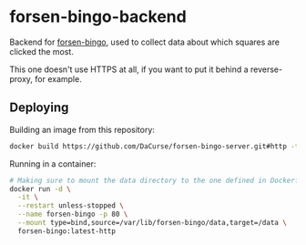 # forsen-bingo-backend

Backend for [forsen-bingo](https://github.com/DaCurse/forsen-bingo), used to collect data about which squares are clicked the most.

This one doesn't use HTTPS at all, if you want to put it behind a reverse-proxy, for example.

## Deploying

Building an image from this repository:

```sh
docker build https://github.com/DaCurse/forsen-bingo-server.git#http -t forsen-bingo:latest-http
```

Running in a container:

```sh
# Making sure to mount the data directory to the one defined in Dockerfile
docker run -d \
  -it \
  --restart unless-stopped \
  --name forsen-bingo -p 80 \
  --mount type=bind,source=/var/lib/forsen-bingo/data,target=/data \
  forsen-bingo:latest-http
```
